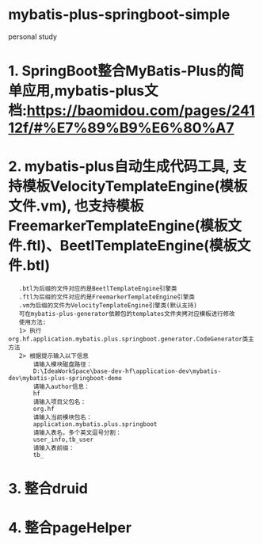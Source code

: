 # mybatis-plus-springboot-simple
personal study

# 1. SpringBoot整合MyBatis-Plus的简单应用,mybatis-plus文档:https://baomidou.com/pages/24112f/#%E7%89%B9%E6%80%A7
# 2. mybatis-plus自动生成代码工具, 支持模板VelocityTemplateEngine(模板文件.vm), 也支持模板FreemarkerTemplateEngine(模板文件.ftl)、BeetlTemplateEngine(模板文件.btl)
       .btl为后缀的文件对应的是BeetlTemplateEngine引擎类
       .ftl为后缀的文件对应的是FreemarkerTemplateEngine引擎类
       .vm为后缀的文件为VelocityTemplateEngine引擎类(默认支持)
       可在mybatis-plus-generator依赖包的templates文件夹拷对应模板进行修改
       使用方法:
       1> 执行org.hf.application.mybatis.plus.springboot.generator.CodeGenerator类主方法
       2> 根据提示输入以下信息
           请输入模块磁盘路径：
           D:\IdeaWorkSpace\base-dev-hf\application-dev\mybatis-dev\mybatis-plus-springboot-demo
           请输入author信息：
           hf
           请输入项目父包名：
           org.hf
           请输入当前模块包名：
           application.mybatis.plus.springboot
           请输入表名，多个英文逗号分割：
           user_info,tb_user
           请输入表前缀：
           tb_
# 3. 整合druid
# 4. 整合pageHelper